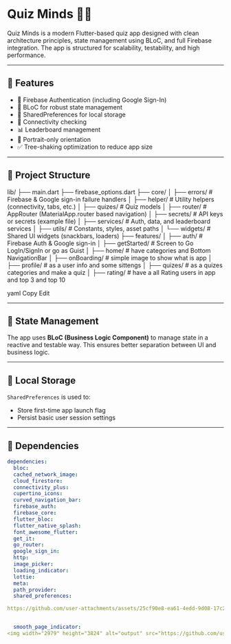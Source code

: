 # Quiz Minds 🧠📱

Quiz Minds is a modern Flutter-based quiz app designed with clean architecture principles, state management using BLoC, and full Firebase integration. The app is structured for scalability, testability, and high performance.

---

## 🚀 Features

- 🔐 Firebase Authentication (including Google Sign-In)
- 🧠 BLoC for robust state management
- 💾 SharedPreferences for local storage
- 📡 Connectivity checking
- 📊 Leaderboard management
- 🎯 Portrait-only orientation
- ✅ Tree-shaking optimization to reduce app size

---

## 📂 Project Structure

lib/
├── main.dart
├── firebase_options.dart
├── core/
│ ├── errors/ # Firebase & Google sign-in failure handlers
│ ├── helper/ # Utility helpers (connectivity, tabs, etc.)
│ ├── quizes/ # Quiz models
│ ├── router/ # AppRouter (MaterialApp.router based navigation)
│ ├── secrets/ # API keys or secrets (example file)
│ ├── services/ # Auth, data, and leaderboard services
│ ├── utils/ # Constants, styles, asset paths
│ └── widgets/ # Shared UI widgets (snackbars, loaders)
├── features/
│ ├── auth/ # Firebase Auth & Google sign-in 
│ ├── getStarted/ # Screen to Go LogIn/SignIn or go as Guist
│ ├── home/ # have categories and Bottom NavigationBar
│ ├── onBoarding/ # simple image to show what is app
│ ├── profile/ # as a user info and some sittengs
│ ├── quizes/ # as a quizes categories and make a quiz
│ ├── rating/ # have a all Rating users in app and top 3 and top 10



yaml
Copy
Edit

---

## 🧪 State Management

The app uses **BLoC (Business Logic Component)** to manage state in a reactive and testable way. This ensures better separation between UI and business logic.

---

## 💾 Local Storage

`SharedPreferences` is used to:
- Store first-time app launch flag
- Persist basic user session settings

---

## 🔧 Dependencies

```yaml
dependencies:
  bloc: 
  cached_network_image: 
  cloud_firestore:
  connectivity_plus: 
  cupertino_icons: 
  curved_navigation_bar:
  firebase_auth: 
  firebase_core: 
  flutter_bloc: 
  flutter_native_splash: 
  font_awesome_flutter: 
  get_it: 
  go_router: 
  google_sign_in: 
  http: 
  image_picker: 
  loading_indicator: 
  lottie: 
  meta: 
  path_provider: 
  shared_preferences: 

https://github.com/user-attachments/assets/25cf90e8-ea61-4edd-9d08-17c2b83abc5c


  smooth_page_indicator:
<img width="2979" height="3824" alt="output" src="https://github.com/user-attachments/assets/030f6a42-effb-4606-912e-73d2588b8415" />


